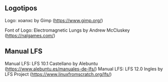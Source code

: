 ## Logotipos
Logo: xoanxc by Gimp (https://www.gimp.org/)

Font of Logo: Electromagnetic Lungs by Andrew McCluskey (https://nalgames.com/)

## Manual LFS
Manual LFS: LFS 10.1 Castellano by Alebuntu (https://www.alebuntu.es/manuales-de-lfs/)
Manual LFS: LFS 12.0 Ingles by LFS Project (https://www.linuxfromscratch.org/lfs/)

